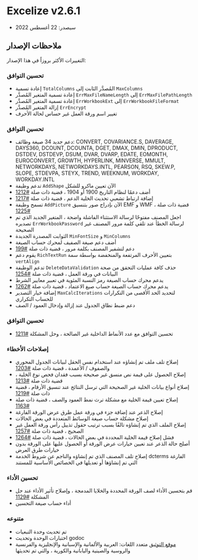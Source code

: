 # Excelize v2.6.1

* سيصدر: 22 أغسطس 2022

## ملاحظات الإصدار

التغييرات الأكثر بروزاً في هذا الإصدار:

### تحسين التوافق

* إعادة تسمية `TotalColumns` المُصدَّر الثابت إلى `MaxColumns`
* إعادة تسمية المتغير المُصدَّر `ErrMaxFileNameLength` إلى `ErrMaxFilePathLength`
* إعادة تسمية المتغير المُصدَّر `ErrWorkbookExt` إلى `ErrWorkbookFileFormat`
* إزالة المتغير المُصدَّر `ErrEncrypt`
* تغيير اسم ورقة العمل غير حساس لحالة الأحرف

### تحسين التوافق

* دعم جديد 34 صيغة وظائف: CONVERT, COVARIANCE.S, DAVERAGE, DAYS360, DCOUNT, DCOUNTA, DGET, DMAX, DMIN, DPRODUCT, DSTDEV, DSTDEVP, DSUM, DVAR, DVARP, EDATE, EOMONTH, EUROCONVERT, GROWTH, HYPERLINK, MINVERSE, MMULT, NETWORKDAYS, NETWORKDAYS.INTL, PEARSON, RSQ, SKEW.P, SLOPE, STDEVPA, STEYX, TREND, WEEKNUM, WORKDAY, WORKDAY.INTL
* تدعم وظيفة `AddShape` الآن تعيين ماكرو للشكل
* أضف دعمًا لنظام التاريخ 1900 أو 1904 ، قضية ذات صلة [#1212](https://github.com/xuri/excelize/issues/1212)
* إضافة ارتباط تشعبي تحديث الخلية الدعم ، قضية ذات صلة [#1217](https://github.com/xuri/excelize/issues/1217)
* تسمح وظيفة `AddPicture` الآن بإدراج صور بتنسيق EMF و WMF ، قضية ذات صلة [#1225](https://github.com/xuri/excelize/issues/1225)
* اجعل المصنف مفتوحًا لرسالة الاستثناء الفاشلة واضحة ، المتغير الجديد الذي تم تصديره `ErrWorkbookPassword` لرسالة الخطأ عند تلقي كلمة مرور المصنف غير الصحيحة
* الثوابت المصدرة الجديدة `MinFontSize` و `MinColumns`
* أضف دعم صيغة الصفيف لمحرك حساب الصيغة
* دعم لتشفير المصنف بكلمة مرور ، قضية ذات صلة [#199](https://github.com/xuri/excelize/issues/199)
* يقوم دعم `RichTextRun` بتعيين الأحرف المرتفعة والمنخفضة بواسطة سمة `vertAlign`
* تدعم الوظيفة `DeleteDataValidation` حذف كافة عمليات التحقق من صحة البيانات في ورقة العمل ، قضية ذات صلة [#1254](https://github.com/xuri/excelize/issues/1254)
* يدعم محرك حساب الصيغة رمز النسبة المئوية في تعبير معايير الشرط
* يدعم محرك حساب الصيغة حساب صيغ الاعتماد ، قضية ذات صلة [#1262](https://github.com/xuri/excelize/issues/1262)
* إضافة خيار التصدير `MaxCalcIterations` لتحديد الحد الأقصى من التكرارات للحساب التكراري
* دعم ضبط نطاق الجدول عند إزالة وإدخال العمود / الصف

### تحسين التوافق

* تحسين التوافق مع عدد الأنماط الداخلية غير الصالحة ، وحل المشكلة [#1211](https://github.com/xuri/excelize/issues/1211)

### إصلاحات الأخطاء

* إصلاح تلف ملف تم إنشاؤه عند استخدام نفس الحقل لبيانات الجدول المحوري والصفوف / الأعمدة ، قضية ذات صلة [#1203](https://github.com/xuri/excelize/issues/1203)
* إصلاح الحصول على قيمة نص منسق غير صحيحة بسبب فقدان فحص نوع الخلية ، قضية ذات صلة [#1213](https://github.com/xuri/excelize/issues/1213)
* إصلاح أنواع بيانات الخلية غير الصحيحة التي ترسل النتائج عند تنسيق الأرقام ، قضية ذات صلة [#1219](https://github.com/xuri/excelize/issues/1219)
* إصلاح تعيين قيمة الخلية مع مشكلة ترث نمط العمود والصف ، قضية ذات صلة [#1163](https://github.com/xuri/excelize/issues/1163)
* إصلاح الذعر عند إضافة جزء في ورقة عمل طرق عرض الورقة الفارغة
* إصلاح مشكلة حساب صيغة الوسائط المتعددة في بعض الحالات
* إصلاح الملف الذي تم إنشاؤه تالفًا بسبب ترتيب حقول تذييل رأس ورقة العمل غير الصحيح ، قضية ذات صلة [#1257](https://github.com/xuri/excelize/issues/1257)
* فشل إصلاح قيمة الخلية المحددة في بعض الحالات ، قضية ذات صلة [#1264](https://github.com/xuri/excelize/issues/1264)
* أصلح حالة الذعر عند تعيين خيارات عرض الورقة أو الحصول عليها على الورقة بدون خيارات طرق العرض
* إصلاح تلف المصنف الذي تم إنشاؤه والناجم عن شروط الخدمة dcterms الفارغة التي تم إنشاؤها أو تعديلها في الخصائص الأساسية للمستند

### تحسين الأداء

* قم بتحسين الأداء لصف الورقة المحددة والخلايا المدمجة ، وإصلاح تأثير الأداء عند حل المشكلة [#1129](https://github.com/xuri/excelize/issues/1129)
* أداء حساب صيغة التحسين

### متنوعه

* تم تحديث وحدة التبعيات
* اختبارات الوحدة وتحديث godoc
* [موقع التوثيق](https://xuri.me/excelize) متعدد اللغات: العربية والألمانية والإسبانية والإنجليزية والفرنسية والروسية والصينية واليابانية والكورية ، والتي تم تحديثها
